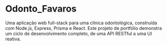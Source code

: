 # Odonto_Favaros
Uma aplicação web full-stack para uma clínica odontológica, construída com Node.js, Express, Prisma e React. Este projeto de portfólio demonstra um ciclo de desenvolvimento completo, de uma API RESTful a uma UI reativa.
